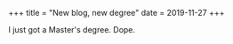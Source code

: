 +++
title = "New blog, new degree"
date = 2019-11-27
+++

I just got a Master's degree. Dope.

<!-- more -->
